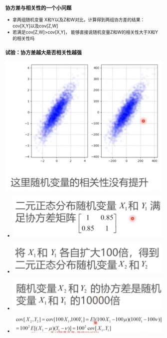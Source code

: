 ### 协方差与相关性的一个小问题

* 拿两组随机变量 X和Y以及Z和W对比，计算得到两组协方差的结果：cov[X,Y]以及cov[Z,W]
* 若满足cov[Z,W]>cov[X,Y]， 能够直接说随机变量Z和W的相关性大于X和Y的相关性吗

### 试验：协方差越大是否相关性越强

![image-20230403230523926](%E5%8D%8F%E6%96%B9%E5%B7%AE%E4%B8%8E%E7%9B%B8%E5%85%B3%E6%80%A7%E7%9A%84%E4%B8%80%E4%B8%AA%E5%B0%8F%E9%97%AE%E9%A2%98.assets/image-20230403230523926.png)

* ![image-20230403230709012](%E5%8D%8F%E6%96%B9%E5%B7%AE%E4%B8%8E%E7%9B%B8%E5%85%B3%E6%80%A7%E7%9A%84%E4%B8%80%E4%B8%AA%E5%B0%8F%E9%97%AE%E9%A2%98.assets/image-20230403230709012.png)
* ![image-20230403230718420](%E5%8D%8F%E6%96%B9%E5%B7%AE%E4%B8%8E%E7%9B%B8%E5%85%B3%E6%80%A7%E7%9A%84%E4%B8%80%E4%B8%AA%E5%B0%8F%E9%97%AE%E9%A2%98.assets/image-20230403230718420.png)

* ![image-20230403230742808](%E5%8D%8F%E6%96%B9%E5%B7%AE%E4%B8%8E%E7%9B%B8%E5%85%B3%E6%80%A7%E7%9A%84%E4%B8%80%E4%B8%AA%E5%B0%8F%E9%97%AE%E9%A2%98.assets/image-20230403230742808.png)
* ![image-20230403230758826](%E5%8D%8F%E6%96%B9%E5%B7%AE%E4%B8%8E%E7%9B%B8%E5%85%B3%E6%80%A7%E7%9A%84%E4%B8%80%E4%B8%AA%E5%B0%8F%E9%97%AE%E9%A2%98.assets/image-20230403230758826.png)